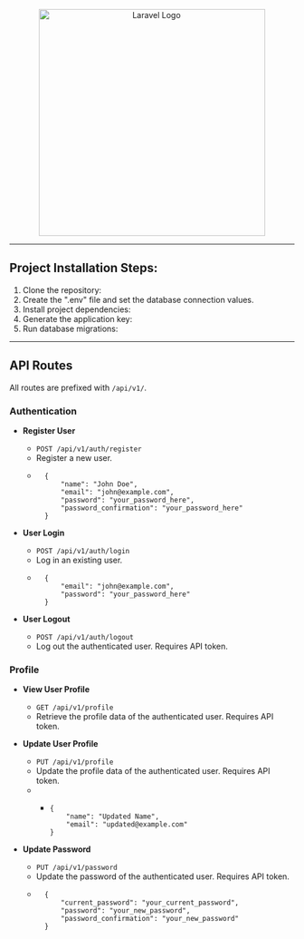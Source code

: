 <p align="center">
    <a href="https://laravel.com" target="_blank">
        <img src="https://raw.githubusercontent.com/laravel/art/master/logo-lockup/5%20SVG/2%20CMYK/1%20Full%20Color/laravel-logolockup-cmyk-red.svg" width="400" alt="Laravel Logo">
    </a>
</p>
<hr />

## Project Installation Steps:

1. Clone the repository:
2. Create the ".env" file and set the database connection values.
3. Install project dependencies:
4. Generate the application key:
5. Run database migrations:

<hr />

## API Routes

All routes are prefixed with `/api/v1/`.

### Authentication

- **Register User**
    * `POST /api/v1/auth/register`
    * Register a new user.
    * ```
        {
            "name": "John Doe",
            "email": "john@example.com",
            "password": "your_password_here",
            "password_confirmation": "your_password_here"
        }
        ```

- **User Login**
    * `POST /api/v1/auth/login`
    * Log in an existing user.
    * ```
        {
            "email": "john@example.com",
            "password": "your_password_here"
        }
        ```

- **User Logout**
    * `POST /api/v1/auth/logout`
    * Log out the authenticated user. Requires API token.

### Profile

- **View User Profile**
    * `GET /api/v1/profile`
    * Retrieve the profile data of the authenticated user. Requires API token.

- **Update User Profile**
    * `PUT /api/v1/profile`
    * Update the profile data of the authenticated user. Requires API token.
    * * ```
        {
            "name": "Updated Name",
            "email": "updated@example.com"
        }
        ```

- **Update Password**
    * `PUT /api/v1/password`
    * Update the password of the authenticated user. Requires API token.
    * ```
        {
            "current_password": "your_current_password",
            "password": "your_new_password",
            "password_confirmation": "your_new_password"
        }
        ```
